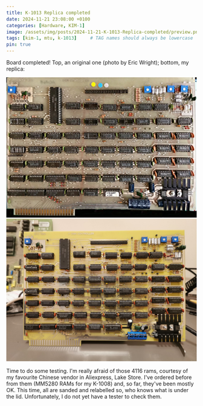 ```yaml
---
title: K-1013 Replica completed
date: 2024-11-21 23:08:00 +0100
categories: [Hardware, KIM-1]
image: /assets/img/posts/2024-11-21-K-1013-Replica-completed/preview.png
tags: [kim-1, mtu, k-1013]     # TAG names should always be lowercase
pin: true
---
```

Board completed! Top, an original one (photo by Eric Wright); bottom, my replica:

![img-description](/assets/img/posts/2024-11-21-K-1013-Replica-completed/k1013-original.jpg)
![img-description](/assets/img/posts/2024-11-21-K-1013-Replica-completed/k1013-replica.jpg)

Time to do some testing. I'm really afraid of those 4116 rams, courtesy of my favourite Chinese vendor in Aliexpress, Lake Store. I've ordered before from them (MM5280 RAMs for my K-1008) and, so far, they've been mostly OK. This time, all are sanded and relabelled so, who knows what is under the lid. Unfortunately, I do not yet have a tester to check them.

<script src="https://giscus.app/client.js"
        data-repo="eduardocasino/eduardocasino.github.io"
        data-repo-id="R_kgDONX03Cg"
        data-category="General"
        data-category-id="DIC_kwDONX03Cs4ClErs"
        data-mapping="pathname"
        data-strict="0"
        data-reactions-enabled="1"
        data-emit-metadata="0"
        data-input-position="bottom"
        data-theme="preferred_color_scheme"
        data-lang="es"
        crossorigin="anonymous"
        async>
</script>
